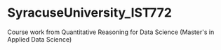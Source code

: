 # SyracuseUniversity_IST772
Course work from Quantitative Reasoning for Data Science (Master's in Applied Data Science)
